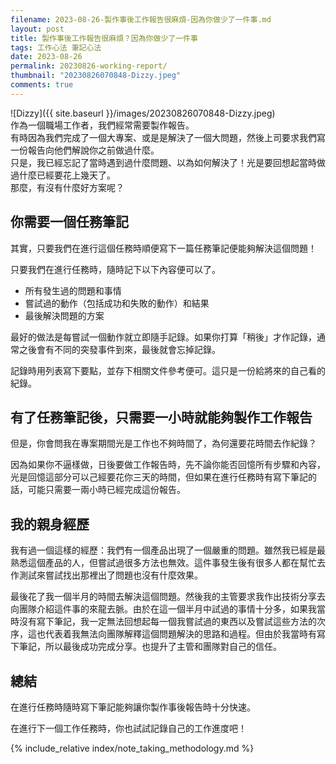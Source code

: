 ```yaml
---
filename: 2023-08-26-製作事後工作報告很麻煩-因為你做少了一件事.md
layout: post
title: 製作事後工作報告很麻煩？因為你做少了一件事
tags: 工作心法 筆記心法
date: 2023-08-26
permalink: 20230826-working-report/
thumbnail: "20230826070848-Dizzy.jpeg"
comments: true
---
```


![Dizzy]({{ site.baseurl }}/images/20230826070848-Dizzy.jpeg)  
作為一個職場工作者，我們經常需要製作報告。  
有時因為我們完成了一個大專案、或是是解決了一個大問題，然後上司要求我們寫一份報告向他們解說你之前做過什麼。  
只是，我已經忘記了當時遇到過什麼問題、以為如何解決了！光是要回想起當時做過什麼已經要花上幾天了。  
那麼，有沒有什麼好方案呢？ 

## 你需要一個任務筆記

其實，只要我們在進行這個任務時順便寫下一篇任務筆記便能夠解決這個問題！

只要我們在進行任務時，隨時記下以下內容便可以了。

- 所有發生過的問題和事情
- 嘗試過的動作（包括成功和失敗的動作）和結果
- 最後解決問題的方案

最好的做法是每嘗試一個動作就立即隨手記錄。如果你打算「稍後」才作記錄，通常之後會有不同的突發事件到來，最後就會忘掉記錄。

記錄時用列表寫下要點，並存下相關文件參考便可。這只是一份給將來的自己看的紀錄。

## 有了任務筆記後，只需要一小時就能夠製作工作報告

但是，你會問我在專案期間光是工作也不夠時間了，為何還要花時間去作紀錄？

因為如果你不逼樣做，日後要做工作報告時，先不論你能否回憶所有步驟和內容，光是回憶這部分可以己經要花你三天的時間，但如果在進行任務時有寫下筆記的話，可能只需要一兩小時已經完成這份報告。

## 我的親身經歷

我有過一個這樣的經歷：我們有一個產品出現了一個嚴重的問題。雖然我已經是最熟悉這個產品的人，但嘗試過很多方法也無效。這件事發生後有很多人都在幫忙去作測試來嘗試找出那裡出了問題也沒有什麼效果。

最後花了我一個半月的時間去解決這個問題。然後我的主管要求我作出技術分享去向團隊介紹這件事的來龍去脈。由於在這一個半月中試過的事情十分多，如果我當時沒有寫下筆記，我一定無法回想起每一個我嘗試過的東西以及嘗試這些方法的次序，這也代表着我無法向團隊解釋這個問題解決的思路和過程。但由於我當時有寫下筆記，所以最後成功完成分享。也提升了主管和團隊對自己的信任。

## 總結

在進行任務時隨時寫下筆記能夠讓你製作事後報告時十分快速。

在進行下一個工作任務時，你也試試記錄自己的工作進度吧！

{% include_relative index/note_taking_methodology.md %}



<!--
- [製作事後工作報告很麻煩？因為你做少了一件事]({{ site.baseurl }}/20230826-working-report/)
-->
